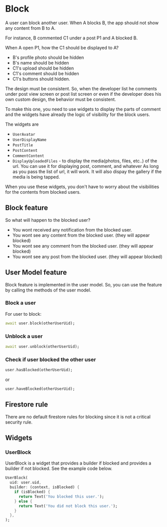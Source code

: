 # Block

A user can block another user. When A blocks B, the app should not show any content from B to A.

For instance, B commented C1 under a post P1 and A blocked B.

When A open P1, how the C1 should be displayed to A?

- B's profile photo should be hidden
- B's name should be hidden
- C1's upload should be hidden
- C1's comment should be hidden
- C1's buttons should hidden.

The design must be consistent. So, when the developer list he comments under post view screen or post list screen or even if the developer does his own custom design, the behavior must be consistent.

To make this one, you need to use widgets to display the parts of comment and the widgets have already the logic of visibility for the block users.

The widgets are

- `UserAvatar`
- `UserDisplayName`
- `PostTitle`
- `PostContent`
- `CommentContent`
- `DisplayUploadedFiles` - to display the media(photos, files, etc..) of the url. You can use it for displaying post, comment, and whatever As long as you pass the list of url, it will work. It will also dispay the gallery if the media is being tapped.

When you use these widgets, you don't have to worry about the visibilities for the contents from blocked users.

## Block feature

So what will happen to the blocked user?

- You wont received any notification from the blocked user.
- You wont see any content from the blocked user. (they will appear blocked)
- You wont see any comment from the blocked user. (they will appear blocked)
- You wont see any post from the blocked user. (they will appear blocked)

## User Model feature

Block feature is implemented in the user model. So, you can use the feature by calling the methods of the user model.

### Block a user

For user to block:

```dart
await user.block(otherUserUid);
```

### Unblock a user

```dart
await user.unblock(otherUserUid);
```

### Check if user blocked the other user

```dart
user.hasBlocked(otherUserUid);
```

or

```dart
user.haveBlocked(otherUserUid);
```

## Firestore rule

There are no default firestore rules for blocking since it is not a critical security rule.

## Widgets

### UserBlock

UserBlock is a widget that provides a builder if blocked and provides a builder if not blocked. See the example code below.

```dart
UserBlock(
  uid: user.uid,
  builder: (context, isBlocked) {
    if (isBlocked) {
      return Text('You blocked this user.');
    } else {
      return Text('You did not block this user.');
    }
  },
);
```
